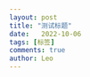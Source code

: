 ```yaml
---
layout: post
title: "测试标题"
date:   2022-10-06
tags: [标签]
comments: true
author: Leo
---
```

